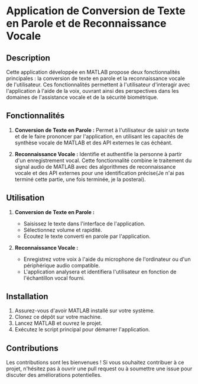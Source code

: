 # Application de Conversion de Texte en Parole et de Reconnaissance Vocale

## Description
Cette application développée en MATLAB propose deux fonctionnalités principales : la conversion de texte en parole et la reconnaissance vocale de l'utilisateur. Ces fonctionnalités permettent à l'utilisateur d'interagir avec l'application à l'aide de la voix, ouvrant ainsi des perspectives dans les domaines de l'assistance vocale et de la sécurité biométrique.

## Fonctionnalités
1. **Conversion de Texte en Parole :** Permet à l'utilisateur de saisir un texte et de le faire prononcer par l'application, en utilisant les capacités de synthèse vocale de MATLAB et des API externes le cas échéant.

2. **Reconnaissance Vocale :** Identifie et authentifie la personne à partir d'un enregistrement vocal. Cette fonctionnalité combine le traitement du signal audio de MATLAB avec des algorithmes de reconnaissance vocale et des API externes pour une identification précise(Je n'ai pas terminé cette partie, une fois terminée, je la posterai).

## Utilisation
1. **Conversion de Texte en Parole :**
   - Saisissez le texte dans l'interface de l'application.
   - Sélectionnez volume et rapidité.
   - Écoutez le texte converti en parole par l'application.

2. **Reconnaissance Vocale :**
   - Enregistrez votre voix à l'aide du microphone de l'ordinateur ou d'un périphérique audio compatible.
   - L'application analysera et identifiera l'utilisateur en fonction de l'échantillon vocal fourni.

## Installation
1. Assurez-vous d'avoir MATLAB installé sur votre système.
2. Clonez ce dépôt sur votre machine.
3. Lancez MATLAB et ouvrez le projet.
4. Exécutez le script principal pour démarrer l'application.

## Contributions
Les contributions sont les bienvenues ! Si vous souhaitez contribuer à ce projet, n'hésitez pas à ouvrir une pull request ou à soumettre une issue pour discuter des améliorations potentielles.


